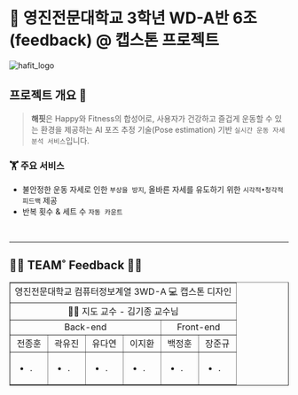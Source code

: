 # 👋 영진전문대학교 3학년 WD-A반 6조(feedback) @ 캡스톤 프로젝트
![hafit_logo](https://github.com/Team-HAFIT/HAFIT-Client/assets/103083251/6077c313-5d90-437c-8b62-e09cce3e8d0f)

## 프로젝트 개요 👀  

> **해핏**은 Happy와 Fitness의 합성어로, 사용자가 건강하고 즐겁게 운동할 수 있는 환경을 제공하는 AI 포즈 추정 기술(Pose estimation) 기반 `실시간 운동 자세 분석 서비스`입니다.
   
### 🏋️ 주요 서비스

- 불안정한 운동 자세로 인한 `부상을 방지`, 올바른 자세를 유도하기 위한 `시각적•청각적 피드백` 제공
- 반복 횟수 & 세트 수 `자동 카운트` 
  
<br />  

---

## 🧑‍💻 TEAM˚ Feedback 👩‍💻  
<table border="1" width="100%">
    <tr align="center">
        <td colspan = "6">
            영진전문대학교 컴퓨터정보계열 3WD-A 💻 캡스톤 디자인
        </td>
    </tr>
    <tr align="center">
        <td colspan = "6">
            👨‍🏫 지도 교수 - 김기종 교수님
        </td>
    </tr>
    <tr>
        <td align="center" colspan = "4">Back-end</td>
        <td align="center" colspan = "2">Front-end</td>
    </tr>
    <tr>
        <td align="center">전종훈</td>
        <td align="center">곽유진</td>
        <td align="center">유다연</td>
        <td align="center">이지환</td>
        <td align="center">백정훈</td>
        <td align="center">장준규</td>
    </tr>
    <tr>
         <td>
            <ul>
                <li>.</li>
            </ul>
         </td>
         <td>
            <ul>
                <li>.</li>
            </ul>
         </td>
         <td>
            <ul>
                <li>.</li>
            </ul>
         </td>
         <td>
            <ul>
                <li>.</li>
            </ul>
         </td>
         <td>
            <ul>
                <li>.</li>
            </ul>
         </td>
         <td>
            <ul>
                <li>.</li>
            </ul>
         </td>
    </tr>
</table>